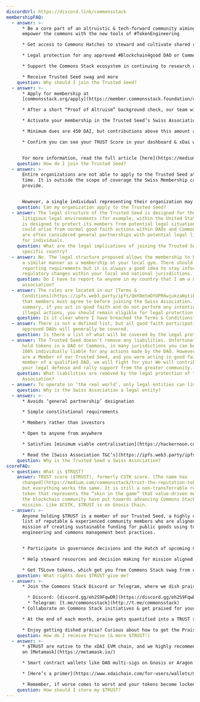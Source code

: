 ```yaml
---
discordUrl: https://discord.link/commonsstack
membershipFAQ:
  - answer: >-
      * Be a core part of an altruistic & tech-forward community aiming to
      empower the commons with the new tools of #TokenEngineering 

      * Get access to Commons Hatches to steward and cultivate shared resources 

      * Legal protection for any approved #Blockchain4good DAO or Commons

      * Support the Commons Stack ecosystem in continuing to research and build towards our mission to Realign Incentives for Public Goods

      * Receive Trusted Seed swag and more
    question: Why should I join the Trusted Seed?
  - answer: >-
      * Apply for membership at
      [commonsstack.org/apply](https://member.commonsstack.foundation/commonsstack.org/apply)

      * After a short “Proof of Altruism” background check, our team will send you an acceptance email (within a week) with the next steps for membership

      * Activate your membership in the Trusted Seed’s Swiss Association by contributing your membership dues at [member.commonsstack.foundation](https://member.commonsstack.foundation/)

      * Minimum dues are 450 DAI, but contributions above this amount are welcomed. [](https://the-commons-stack.typeform.com/TS-Scholarships)Financial aid is available for those who are unable to afford membership fees upon approval. To apply for a scholarship, apply [here](https://the-commons-stack.typeform.com/TS-Scholarships)

      * Confirm you can see your TRUST Score in your dashboard & xDai wallet - you’re in!


      For more information, read the full article [here](https://medium.com/commonsstack/join-the-commons-stacks-trusted-seed-swiss-association-ed51a356cb6c).
    question: How do I join the Trusted Seed?
  - answer: >-
      Entire organizations are not able to apply to the Trusted Seed at this
      time. It is outside the scope of coverage the Swiss Membership can
      provide.


      However, a single individual representing their organization may apply as a Trusted Seed Ambassador. This Ambassador will hold a TRUST Score, and be charged to stay relatively up-to-date on the happenings in the Commons Stack ecosystem. Only the Ambassador will be eligible for the legal protection of the Trusted Seed Swiss Membership.
    question: Can my organization apply to the Trusted Seed?
  - answer: The legal structure of the Trusted Seed is designed for the most
      litigious legal environments (for example, within the United States). It
      is designed to protect its members from potential legal situations that
      could arise from normal good faith actions within DAOs and Commons that
      are often considered general partnerships with potential legal liability
      for individuals.
    question: What are the legal implications of joining the Trusted Seed within my
      specific country?
  - answer: No. The legal structure proposed allows the membership to be treated in
      a similar manner as a membership at your local gym. There should be no
      reporting requirements but it is always a good idea to stay informed of
      regulatory changes within your local and national jurisdictions.
    question: Do I have to report to anyone in my country that I am a member of this
      association?
  - answer: The rules are located in our [Terms &
      Conditions](https://ipfs.web3.party/ipfs/QmYDmtmDYUPR6wjukzaNytibeNnYs41s2co4tNzkUYdd5n)
      that members must agree to before joining the Swiss Association. In
      summary, if you act in good faith and do not perform any intentionally
      illegal actions, you should remain eligible for legal protection.
    question: Is it clear where I have breached the Terms & Conditions?
  - answer: There is not a defined list, but all good faith participation in
      approved DAOs will generally be covered.
    question: Is there a list of what will be covered by the Legal protections?
  - answer: The Trusted Seed doesn't remove any liabilities. Unfortunately, if you
      hold tokens in a DAO or Commons, in many jurisdictions you can be held
      100% individually liable for any actions made by the DAO. However, if you
      are a Member of our Trusted Seed, and you were acting in good faith as a
      member of a qualified DAO, we will fight for you! We will contribute to
      your legal defense and rally support from the greater community.
    question: What liabilities are removed by the legal protection of the Swiss
      Association?
  - answer: To operate in ‘the real world’, only legal entities can limit liability.
    question: Why is the Swiss Association a legal entity?
  - answer: >-
      * Avoids ‘general partnership’ designation

      * Simple constitutional requirements

      * Members rather than investors

      * Open to anyone from anywhere

      * Satisfies [minimum viable centralisation](https://hackernoon.com/introducing-minimum-viable-centralization-a55e3685f7a2)

      * Read the [Swiss Association T&C’s](https://ipfs.web3.party/ipfs/QmYDmtmDYUPR6wjukzaNytibeNnYs41s2co4tNzkUYdd5n) & [Statutes](https://ipfs.web3.party/ipfs/QmcGNi9dcVgLJGtxJzjU2CyrrmVKkLnNPEK8JJC2a98zC5)
    question: Why is the Trusted Seed a Swiss Association?
scoreFAQ:
  - question: What is $TRUST?
    answer: TRUST score ($TRUST), formerly CSTK score. [The name has
      changed](https://medium.com/commonsstack/trust-the-reputation-token-of-trusted-seed-a63f293a12af)
      but everything works the same. It is still a non-transferrable reputation
      token that represents the “skin in the game” that value-driven members of
      the blockchain community have put towards advancing Commons Stack’s
      mission. Like $CSTK, $TRUST is on Gnosis Chain.
  - answer: >-
      Anyone holding $TRUST is a member of our Trusted Seed, a highly curated
      list of reputable & experienced community members who are aligned with our
      mission of creating sustainable funding for public goods using token
      engineering and commons management best practices.


      * Participate in governance decisions and the Hatch of upcoming Commons!

      * Help steward resources and decision making for mission aligned projects

      * Get TSLove tokens, which get you free Commons Stack swag from our store! (<https://swag.trustedseed.org/>[](http://cslove.commonsstack.org/))
    question: What rights does $TRUST give me?
  - answer: >-
      * Join the Commons Stack Discord or Telegram, where we dish praise:

        * Discord: [discord.gg/eh2S9FqwDR](https://discord.gg/eh2S9FqwDR)
        * Telegram: [t.me/commonsstack](http://t.me/commonsstack)
      * Collaborate on Commons Stack initiatives & get praised for your work: Grab an issue “For Contributors” off our [Github](https://github.com/commons-stack/iteration0/labels/%F0%9F%99%8C%F0%9F%8F%BB%20For%20Contributors%20%F0%9F%99%8C%F0%9F%8F%BB)!

      * At the end of each month, praise gets quantified into a TRUST score, which is added to you ETH address that you provided in your Trusted Seed application

      * Enjoy getting dished praise? Curious about how to get the Praise Giver role? Join our Trusted Seed lounge calls every Tuesday at 12PM EST on the [Commons Stack Discord server](https://discord.com/invite/KXn9Y7jzvz).
    question: How do I receive Praise (& more $TRUST!)
  - answer: >-
      * $TRUST are native to the xDAI EVM chain, and we highly recommend storage
      on [Metamask](https://metamask.io/)

      * Smart contract wallets like DAO multi-sigs on Gnosis or Aragon are less compatible for cross-chain operations.

      * [Here’s a primer](https://www.xdaichain.com/for-users/wallets/metamask/metamask-setup) on how to set up Metamask to work on the xDAI network

      * Remember, if worse comes to worst and your tokens become locked or unusable somehow: The Trusted Seed can always burn your old score and issue you new ones since we are centralized arbiters of the $TRUST!
    question: How should I store my $TRUST?
---
```

